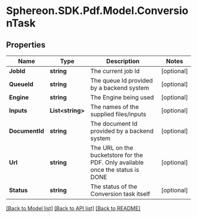 # Sphereon.SDK.Pdf.Model.ConversionTask
## Properties

Name | Type | Description | Notes
------------ | ------------- | ------------- | -------------
**JobId** | **string** | The current job Id | [optional] 
**QueueId** | **string** | The queue Id provided by a backend system | [optional] 
**Engine** | **string** | The Engine being used | [optional] 
**Inputs** | **List&lt;string&gt;** | The names of the supplied files/inputs | [optional] 
**DocumentId** | **string** | The document Id provided by a backend system | [optional] 
**Url** | **string** | The URL on the bucketstore for the PDF. Only available once the status is DONE | [optional] 
**Status** | **string** | The status of the Conversion task itself | [optional] 

[[Back to Model list]](../README.md#documentation-for-models) [[Back to API list]](../README.md#documentation-for-api-endpoints) [[Back to README]](../README.md)

